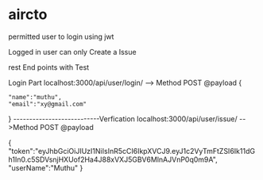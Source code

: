 # aircto
permitted user to login using jwt 

Logged in user can only Create a Issue 


rest End points with Test 

Login Part
localhost:3000/api/user/login/ --> Method POST
@payload
{

	"name":"muthu",
	"email":"xy@gmail.com"
}
---------------------------Verfication
localhost:3000/api/user/issue/  -->Method POST
@payload

{
	"token":"eyJhbGciOiJIUzI1NiIsInR5cCI6IkpXVCJ9.eyJ1c2VyTmFtZSI6Ik11dGh1In0.c5SDVsnjHXUof2Ha4J88xVXJ5GBV6MlnAJVnP0q0m9A",
	"userName":"Muthu"
}


